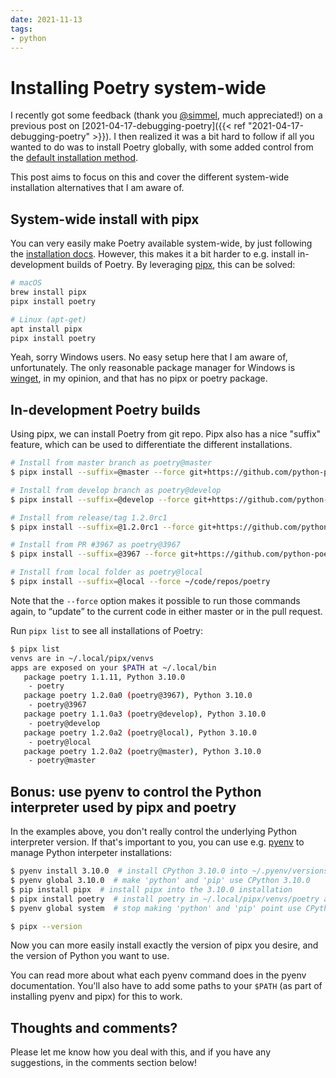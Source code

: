 ```yaml
---
date: 2021-11-13
tags:
- python
---
```


# Installing Poetry system-wide

I recently got some feedback (thank you [@simmel](https://github.com/simmel), much appreciated!) on a previous post on [2021-04-17-debugging-poetry]({{< ref "2021-04-17-debugging-poetry" >}}). I then realized it was a bit hard to follow if all you wanted to do was to install Poetry globally, with some added control from the [default installation method](https://python-poetry.org/docs/#installation).

This post aims to focus on this and cover the different system-wide installation alternatives that I am aware of.

<!-- more -->

## System-wide install with pipx

You can very easily make Poetry available system-wide, by just following the [installation docs](https://python-poetry.org/docs/#installation). However, this makes it a bit harder to e.g. install in-development builds of Poetry. By leveraging [pipx](https://github.com/pypa/pipx), this can be solved:

```bash
# macOS
brew install pipx
pipx install poetry

# Linux (apt-get)
apt install pipx
pipx install poetry
```

Yeah, sorry Windows users. No easy setup here that I am aware of, unfortunately. The only reasonable package manager for Windows is [winget](https://docs.microsoft.com/en-us/windows/package-manager/winget/), in my opinion, and that has no pipx or poetry package.

## In-development Poetry builds

Using pipx, we can install Poetry from git repo. Pipx also has a nice "suffix" feature, which can be used to differentiate the different installations.

```bash
# Install from master branch as poetry@master
$ pipx install --suffix=@master --force git+https://github.com/python-poetry/poetry.git

# Install from develop branch as poetry@develop
$ pipx install --suffix=@develop --force git+https://github.com/python-poetry/poetry.git@develop

# Install from release/tag 1.2.0rc1
$ pipx install --suffix=@1.2.0rc1 --force git+https://github.com/python-poetry/poetry.git#1.2.0rc1

# Install from PR #3967 as poetry@3967
$ pipx install --suffix=@3967 --force git+https://github.com/python-poetry/poetry.git@refs/pull/3967/head

# Install from local folder as poetry@local
$ pipx install --suffix=@local --force ~/code/repos/poetry
```

Note that the `--force` option makes it possible to run those commands again, to “update” to the current code in either master or in the pull request.

Run `pipx list` to see all installations of Poetry:

```bash
$ pipx list                                                                                              
venvs are in ~/.local/pipx/venvs
apps are exposed on your $PATH at ~/.local/bin
   package poetry 1.1.11, Python 3.10.0
    - poetry
   package poetry 1.2.0a0 (poetry@3967), Python 3.10.0
    - poetry@3967
   package poetry 1.1.0a3 (poetry@develop), Python 3.10.0
    - poetry@develop
   package poetry 1.2.0a2 (poetry@local), Python 3.10.0
    - poetry@local
   package poetry 1.2.0a2 (poetry@master), Python 3.10.0
    - poetry@master
```

## Bonus: use pyenv to control the Python interpreter used by pipx and poetry

In the examples above, you don't really control the underlying Python interpreter version. If that's important to you, you can use e.g. [pyenv](https://github.com/pyenv/pyenv) to manage Python interpeter installations:

```bash
$ pyenv install 3.10.0  # install CPython 3.10.0 into ~/.pyenv/versions/3.10.0
$ pyenv global 3.10.0  # make 'python' and 'pip' use CPython 3.10.0
$ pip install pipx  # install pipx into the 3.10.0 installation
$ pipx install poetry  # install poetry in ~/.local/pipx/venvs/poetry and its binary in ~/.local/bin/poetry
$ pyenv global system  # stop making 'python' and 'pip' point use CPython 3.10.0 and revert it back to system-default

$ pipx --version
```

Now you can more easily install exactly the version of pipx you desire, and the version of Python you want to use.

You can read more about what each pyenv command does in the pyenv documentation. You'll also have to add some paths to your `$PATH` (as part of installing pyenv and pipx) for this to work.

## Thoughts and comments?

Please let me know how you deal with this, and if you have any suggestions, in the comments section below!